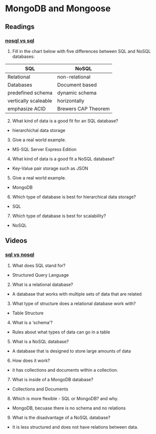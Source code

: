 # MongoDB and Mongoose

## Readings
### [nosql vs sql](https://www.thegeekstuff.com/2014/01/sql-vs-nosql-db/?utm_source=tuicool)
1. Fill in the chart below with five differences between SQL and NoSQL databases:

| SQL | NoSQL |
|------|-------|
|Relational|non-relational|
|Databases|Document based|
|predefined schema|dynamic schema|
|vertically scaleable|horizontally|
|emphasize ACID|Brewers CAP Theorem|

2. What kind of data is a good fit for an SQL database?
  - hierarchichal data storage
3. Give a real world example.
  - MS-SQL Server Express Edition
4. What kind of data is a good fit a NoSQL database?
  - Key-Value pair storage such as JSON
5. Give a real world example.
  - MongoDB
6. Which type of database is best for hierarchical data storage?
  - SQL
7. Which type of database is best for scalability?
  - NoSQL

## Videos
### [sql vs nosql](https://www.youtube.com/watch?v=ZS_kXvOeQ5Y)
1. What does SQL stand for?
  - Structured Query Language
2. What is a relational database?
  - A database that works with multiple sets of data that are related
3. What type of structure does a relational database work with?
  - Table Structure
4. What is a ‘schema’?
  - Rules about what types of data can go in a table
5. What is a NoSQL database?
  - A database that is designed to store large amounts of data
6. How does it work?
  - it has collections and documents within a collection.
7. What is inside of a MongoDB database?
  - Collections and Documents
8. Which is more flexible - SQL or MongoDB? and why.
  - MongoDB, becuase there is no schema and no relations
9. What is the disadvantage of a NoSQL database?
  - It is less structured and does not have relations between data.
